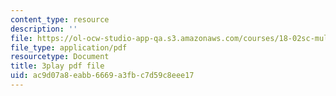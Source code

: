 ```yaml
---
content_type: resource
description: ''
file: https://ol-ocw-studio-app-qa.s3.amazonaws.com/courses/18-02sc-multivariable-calculus-fall-2010/ac9d07a8eabb6669a3fbc7d59c8eee17_BefxsWy1HqY.pdf
file_type: application/pdf
resourcetype: Document
title: 3play pdf file
uid: ac9d07a8-eabb-6669-a3fb-c7d59c8eee17
---
```

